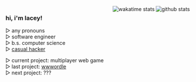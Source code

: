 <a href="https://github.com/anuraghazra/github-readme-stats">
    <img align="right" src="https://github-readme-stats.vercel.app/api?username=lumamoto&hide=issues&hide_title=true&show_icons=true&hide_border=true&theme=city_lights&include_all_commits=true&v=2" alt="github stats">
</a>
<a href="https://github.com/anuraghazra/github-readme-stats">
    <img align="right" src="https://github-readme-stats.vercel.app/api/wakatime?username=lumamoto&hide_title=true&langs_count=4&hide_border=true&theme=city_lights&v=2" alt="wakatime stats">
</a>

<div>
    <h3>hi, i'm lacey!</h3>
    <p>
        ▷ any pronouns<br>
        ▷ software engineer<br>
        ▷ b.s. computer science<br>
        ▷ <a href="https://devpost.com/lumamoto">casual hacker</a><br>
    </p>
    <p>
        ▷ current project: multiplayer web game<br>
        ▷ last project: <a href="https://github.com/lumamoto/wwwordle">wwwordle</a><br>
        ▷ next project: ???
    </p>
</div>
